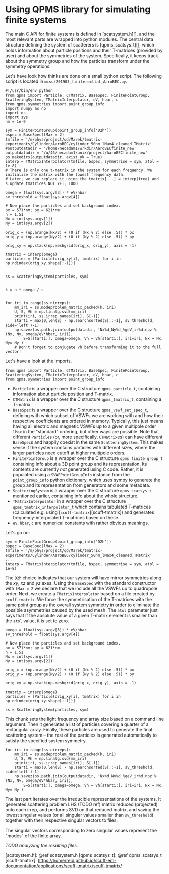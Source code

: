 Using QPMS library for simulating finite systems
================================================

The main C API for finite systems is defined in [scatsystem.h][], and the
most relevant parts are wrapped into python modules. The central data structure
defining the system of scatterers is [qpms_scatsys_t][],
which holds information about particle positions and their T-matrices
(provided by user) and about the symmetries of the system. Specifically, it
keeps track about the symmetry group and how the particles transform
under the symmetry operations.

Let's have look how thinks are done on a small python script.
The following script is located in `misc/201903_finiterectlat_AaroBEC.py`.

```{.py}
#!/usr/bin/env python
from qpms import Particle, CTMatrix, BaseSpec, FinitePointGroup, ScatteringSystem, TMatrixInterpolator, eV, hbar, c
from qpms.symmetries import point_group_info
import numpy as np
import os
import sys
nm = 1e-9

sym = FinitePointGroup(point_group_info['D2h'])
bspec = BaseSpec(lMax = 2)
tmfile = '/m/phys/project/qd/Marek/tmatrix-experiments/Cylinder/AaroBEC/cylinder_50nm_lMax4_cleaned.TMatrix'
#outputdatadir = '/home/necadam1/wrkdir/AaroBECfinite_new'
outputdatadir = '/u/46/necadam1/unix/project/AaroBECfinite_new'
os.makedirs(outputdatadir, exist_ok = True)
interp = TMatrixInterpolator(tmfile, bspec, symmetrise = sym, atol = 1e-8)
# There is only one t-matrix in the system for each frequency. We initialize the matrix with the lowest frequency data.
# Later, we can replace it using the tmatrix[...] = interp(freq) and s.update_tmatrices NOT YET; TODO

omega = float(sys.argv[3]) * eV/hbar
sv_threshold = float(sys.argv[4])

# Now place the particles and set background index.
px = 571*nm; py = 621*nm
n = 1.51
Nx = int(sys.argv[1])
Ny = int(sys.argv[2])

orig_x = (np.arange(Nx/2) + (0 if (Nx % 2) else .5)) * px
orig_y = (np.arange(Ny/2) + (0 if (Ny % 2) else .5)) * py

orig_xy = np.stack(np.meshgrid(orig_x, orig_y), axis = -1)

tmatrix = interp(omega)
particles = [Particle(orig_xy[i], tmatrix) for i in np.ndindex(orig_xy.shape[:-1])]


ss = ScatteringSystem(particles, sym)


k = n * omega / c


for iri in range(ss.nirreps):
    mm_iri = ss.modeproblem_matrix_packed(k, iri)
    U, S, Vh = np.linalg.svd(mm_iri)
    print(iri, ss.irrep_names[iri], S[-1])
    starti = max(0,len(S) - np.searchsorted(S[::-1], sv_threshold, side='left')-1)
    np.savez(os.path.join(outputdatadir, 'Nx%d_Ny%d_%geV_ir%d.npz'%(Nx, Ny, omega/eV*hbar, iri)),
        S=S[starti:], omega=omega, Vh = Vh[starti:], iri=iri, Nx = Nx, Ny= Ny )
    # Don't forget to conjugate Vh before transforming it to the full vector!
```

Let's have a look at the imports.

```{.py}
from qpms import Particle, CTMatrix, BaseSpec, FinitePointGroup, ScatteringSystem, TMatrixInterpolator, eV, hbar, c
from qpms.symmetries import point_group_info
```

 * `Particle` is a wrapper over the C structure `qpms_particle_t`,
   containing information about particle position and T-matrix.
 * `CTMatrix` is a wrapper over the C structure `qpms_tmatrix_t`,
   containing a T-matrix.
 * `BaseSpec` is a wrapper over the C structure `qpms_vswf_set_spec_t`,
   defining with which subset of VSWFs we are working with and how their
   respective coefficients are ordered in memory. Typically, this 
   just means having all electric and magnetic VSWFs up to a given multipole
   order `lMax` in the "standard" ordering, but other ways are possible.
   Note that different `Particle`s (or, more specifically, `CTMatrix`es)
   can have different `BaseSpec`s and happily coexist in the same 
   `ScatteringSystem`.
   This makes sense if the system contains particles with different sizes,
   where the larger particles need cutoff at higher multipole orders.
 * `FinitePointGroup` is a wrapper over the C structure `qpms_finite_group_t`
   containing info about a 3D point group and its representation. Its contents
   are currently *not* generated using C code. Rather, it is populated using a
   `SVWFPointGroupInfo` instance from the
   `point_group_info` python dictionary, which uses sympy to generate the group
   and its representation from generators and some metadata.
 * `ScatteringSystem` is a wrapper over the C structure `qpms_scatsys_t`,
   mentioned earlier, containing info about the whole structure.
 * `TMatrixInterpolator` in a wrapper over the C structure 
   `qpms_tmatrix_interpolator_t`  which contains tabulated T-matrices 
   (calculated e.g. using [`scuff-tmatrix`][scuff-tmatrix])
   and generates frequency-interpolated T-matrices based on these.
 * `eV`, `hbar`, `c` are numerical constants with rather obvious meanings.
  
Let's go on:
```{.py}
sym = FinitePointGroup(point_group_info['D2h'])
bspec = BaseSpec(lMax = 2)
tmfile = '/m/phys/project/qd/Marek/tmatrix-experiments/Cylinder/AaroBEC/cylinder_50nm_lMax4_cleaned.TMatrix'
...
interp = TMatrixInterpolator(tmfile, bspec, symmetrise = sym, atol = 1e-8)
```

The `D2h` choice indicates that our system will have mirror symmetries along
the *xy*, *xz* and *yz* axes. Using the `BaseSpec` with the standard
constructor with `lMax = 2` we declare that we include all the VSWFs up to
quadrupole order. Next, we create a `TMatrixInterpolator` based on a file
created by `scuff-tmatrix`. We force the symmetrisation of the T-matrices with
the same point group as the overall system symmetry in order to eliminate the
possible asymmetries caused by the used mesh. The `atol` parameter just says
that if the absolute value of a given T-matrix element is smaller than the
`atol` value, it is set to zero.

```{.py}
omega = float(sys.argv[3]) * eV/hbar
sv_threshold = float(sys.argv[4])

# Now place the particles and set background index.
px = 571*nm; py = 621*nm
n = 1.51
Nx = int(sys.argv[1])
Ny = int(sys.argv[2])

orig_x = (np.arange(Nx/2) + (0 if (Nx % 2) else .5)) * px
orig_y = (np.arange(Ny/2) + (0 if (Ny % 2) else .5)) * py

orig_xy = np.stack(np.meshgrid(orig_x, orig_y), axis = -1)

tmatrix = interp(omega)
particles = [Particle(orig_xy[i], tmatrix) for i in np.ndindex(orig_xy.shape[:-1])]

ss = ScatteringSystem(particles, sym)
```
This chunk sets the light frequency and array size based on a command
line argument. Then it generates a list of particles covering a quarter
of a rectangular array. Finally, these particles are used to generate
the final scattering system – the rest of the particles is generated
automatically to satisfy the specified system symmetry.

```{.py}
for iri in range(ss.nirreps):
    mm_iri = ss.modeproblem_matrix_packed(k, iri)
    U, S, Vh = np.linalg.svd(mm_iri)
    print(iri, ss.irrep_names[iri], S[-1])
    starti = max(0,len(S) - np.searchsorted(S[::-1], sv_threshold, side='left')-1)
    np.savez(os.path.join(outputdatadir, 'Nx%d_Ny%d_%geV_ir%d.npz'%(Nx, Ny, omega/eV*hbar, iri)),
        S=S[starti:], omega=omega, Vh = Vh[starti:], iri=iri, Nx = Nx, Ny= Ny )
```
The last part iterates over the irreducible representations of the systems.
It generates scattering problem LHS (TODO ref) matrix reduced (projected)
onto each irrep, and performs SVD on that reduced matrix,
and saving the lowest singular values (or all singular values smaller than
`sv_threshold`) together with their respective singular vectors to files.

The singular vectors corresponding to zero singular values represent the 
"modes" of the finite array.

*TODO analyzing the resulting files.*



[scatsystem.h]: @ref scatsystem.h
[qpms_scatsys_t]: @ref qpms_scatsys_t
[scuff-tmatrix]: https://homerreid.github.io/scuff-em-documentation/applications/scuff-tmatrix/scuff-tmatrix/
